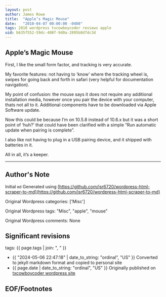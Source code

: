 ```yaml
---
layout: post
author: James Rowe
title:  "Apple’s Magic Mouse"
date:   "2010-04-07 00:00:00 -0400"
tags: 2010 wordpress txcowboycoder reviews apple
uid: b635f552-59dc-408f-9d0a-2895b8d7dc3d
---
```



## Apple’s Magic Mouse


First, I like the small form factor, and tracking is very accurate.


My favorite features: not having to ‘know’ where the tracking wheel is, swipes for going back and forth in safari (very helpful for documentation navigation).


My point of confusion: the mouse says it does not require any additional installation media, however once you pair the device with your computer, thats not all to it. Additional components have to be downloaded via Apple Software update.


Now this could be because I’m on 10.5.8 instead of 10.6.x but it was a short point of ‘huh?’ that could have been clarified with a simple “Run automatic update when pairing is complete”.


I also like not having to plug in a USB pairing device, and it shipped with batteries in it.


All in all, it’s a keeper.




---

## Author's Note

Initial `md` Generated using [https://github.com/jsr6720/wordpress-html-scraper-to-md](https://github.com/jsr6720/wordpress-html-scraper-to-md)

Original Wordpress categories: ['Misc']

Original Wordpress tags: "Misc", "apple", "mouse"

Original Wordpress comments: None

## Significant revisions

tags: {{ page.tags | join: ", " }} <!-- todo move this somewhere -->

- {{ "2024-05-06 22:47:18" | date_to_string: "ordinal", "US" }} Converted to jekyll markdown format and copied to personal site
- {{ page.date | date_to_string: "ordinal", "US" }} Originally published on [txcowboycoder wordpress site](https://txcowboycoder.wordpress.com/2010/04/07/apples-magic-mouse/)

## EOF/Footnotes

